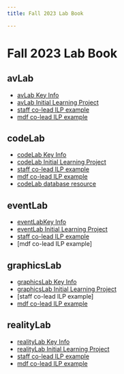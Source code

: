 ```yaml
---
title: Fall 2023 Lab Book

---
```


Fall 2023 Lab Book
===

avLab
---
* [avLab Key Info](/NIuPmipaThqx4Me2xJ1l1A)
* [avLab Initial Learning Project](/Uov93GtPToS2jlnFEf4SqA)
* [staff co-lead ILP example](/1wrIXpm_RMaTbhawEd7eqA)
* [mdf co-lead ILP example](/azVXDqoVQvafbnXwfTkdeA)

codeLab
---
* [codeLab Key Info](/D8KRaqlhRK6utT1Hzyra5g)
* [codeLab Initial Learning Project](/TVZXJK8iQ6-Nx_mTEWjm6g)
* [staff co-lead ILP example](https://august-test-3.vercel.app/)
* [mdf co-lead ILP example](https://llpersonality.vercel.app/quiz)
* [codeLab database resource](/P7zK2SD9S7umazTlJmsD6A)

eventLab
---
* [eventLabKey Info](/jZcnZKXXS3C7fcj_He-BmA)
* [eventLab Initial Learning Project](/aQ0AAyPfTxCoPAT0hFbQ_Q)
* [staff co-lead ILP example](/3IG1wqT3RZWXrWVZCutkDQ)
* [mdf co-lead ILP example]


graphicsLab
---
* [graphicsLab Key Info](/wI4wIvw0TfajZ4Bb44x22A)
* [graphicsLab Initial Learning Project](/ljJHEVkKQTirikwESltXzQ)
* [staff co-lead ILP example]
* [mdf co-lead ILP example](/V73UjNb1RrOZz1JWuityUg)


realityLab
---
* [realityLab Key Info](/uRZQB70TRPapN5guIeqA8Q)
* [realityLab Initial Learning Project](/rVHV1uksR6yz8iSAsTfdsw)
* [staff co-lead ILP example](/OKE2HyFbRk6_tHGD2y0qeg)
* [mdf co-lead ILP example](/odkyN-PfSkm5xG4TScvmuA)

